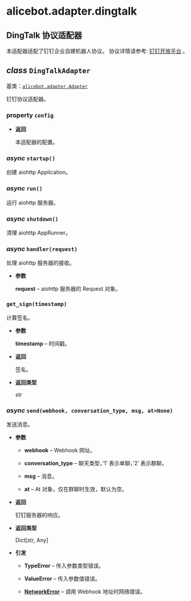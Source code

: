 # alicebot.adapter.dingtalk

## DingTalk 协议适配器

本适配器适配了钉钉企业自建机器人协议。
协议详情请参考: [钉钉开放平台](https://developers.dingtalk.com/document/robots/robot-overview) 。


## _class_ `DingTalkAdapter`

基类：[`alicebot.adapter.Adapter`](../README.md#alicebot.adapter.Adapter)

钉钉协议适配器。


### property `config`


* **返回**

    本适配器的配置。



### _async_ `startup()`

创建 aiohttp Application。


### _async_ `run()`

运行 aiohttp 服务器。


### _async_ `shutdown()`

清理 aiohttp AppRunner。


### _async_ `handler(request)`

处理 aiohttp 服务器的接收。


* **参数**

    **request** – aiohttp 服务器的 Request 对象。



### `get_sign(timestamp)`

计算签名。


* **参数**

    **timestamp** – 时间戳。



* **返回**

    签名。



* **返回类型**

    str



### _async_ `send(webhook, conversation_type, msg, at=None)`

发送消息。


* **参数**

    
    * **webhook** – Webhook 网址。


    * **conversation_type** – 聊天类型，’1’ 表示单聊，’2’ 表示群聊。


    * **msg** – 消息。


    * **at** – At 对象，仅在群聊时生效，默认为空。



* **返回**

    钉钉服务器的响应。



* **返回类型**

    Dict[str, Any]



* **引发**

    
    * **TypeError** – 传入参数类型错误。


    * **ValueError** – 传入参数值错误。


    * [**NetworkError**](../cqhttp/exception.md#alicebot.adapter.cqhttp.exception.NetworkError) – 调用 Webhook 地址时网络错误。
